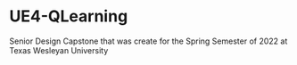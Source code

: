 # UE4-QLearning
 Senior Design Capstone that was create for the Spring Semester of 2022 at Texas Wesleyan University
